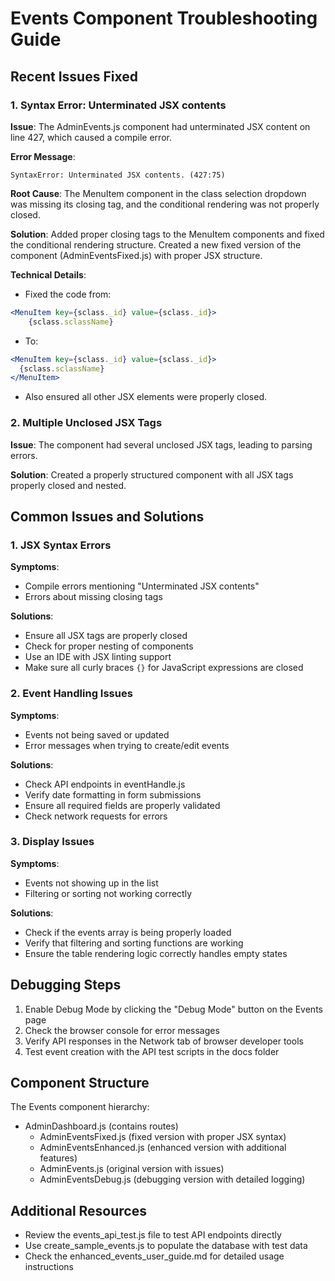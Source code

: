 # Events Component Troubleshooting Guide

## Recent Issues Fixed

### 1. Syntax Error: Unterminated JSX contents

**Issue**: The AdminEvents.js component had unterminated JSX content on line 427, which caused a compile error.

**Error Message**:

```
SyntaxError: Unterminated JSX contents. (427:75)
```

**Root Cause**: The MenuItem component in the class selection dropdown was missing its closing tag, and the conditional rendering was not properly closed.

**Solution**: Added proper closing tags to the MenuItem components and fixed the conditional rendering structure. Created a new fixed version of the component (AdminEventsFixed.js) with proper JSX structure.

**Technical Details**:

- Fixed the code from:

```jsx
<MenuItem key={sclass._id} value={sclass._id}>
    {sclass.sclassName}
```

- To:

```jsx
<MenuItem key={sclass._id} value={sclass._id}>
  {sclass.sclassName}
</MenuItem>
```

- Also ensured all other JSX elements were properly closed.

### 2. Multiple Unclosed JSX Tags

**Issue**: The component had several unclosed JSX tags, leading to parsing errors.

**Solution**: Created a properly structured component with all JSX tags properly closed and nested.

## Common Issues and Solutions

### 1. JSX Syntax Errors

**Symptoms**:

- Compile errors mentioning "Unterminated JSX contents"
- Errors about missing closing tags

**Solutions**:

- Ensure all JSX tags are properly closed
- Check for proper nesting of components
- Use an IDE with JSX linting support
- Make sure all curly braces `{}` for JavaScript expressions are closed

### 2. Event Handling Issues

**Symptoms**:

- Events not being saved or updated
- Error messages when trying to create/edit events

**Solutions**:

- Check API endpoints in eventHandle.js
- Verify date formatting in form submissions
- Ensure all required fields are properly validated
- Check network requests for errors

### 3. Display Issues

**Symptoms**:

- Events not showing up in the list
- Filtering or sorting not working correctly

**Solutions**:

- Check if the events array is being properly loaded
- Verify that filtering and sorting functions are working
- Ensure the table rendering logic correctly handles empty states

## Debugging Steps

1. Enable Debug Mode by clicking the "Debug Mode" button on the Events page
2. Check the browser console for error messages
3. Verify API responses in the Network tab of browser developer tools
4. Test event creation with the API test scripts in the docs folder

## Component Structure

The Events component hierarchy:

- AdminDashboard.js (contains routes)
  - AdminEventsFixed.js (fixed version with proper JSX syntax)
  - AdminEventsEnhanced.js (enhanced version with additional features)
  - AdminEvents.js (original version with issues)
  - AdminEventsDebug.js (debugging version with detailed logging)

## Additional Resources

- Review the events_api_test.js file to test API endpoints directly
- Use create_sample_events.js to populate the database with test data
- Check the enhanced_events_user_guide.md for detailed usage instructions

